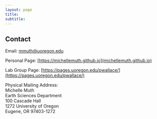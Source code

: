 ```yaml
---
layout: page
title: 
subtitle:
---
```


## Contact

Email: [mmuth@uoregon.edu](mmuth@uoregon.edu)

Personal Page: [https://michellemuth.github.io](michellemuth.github.io)

Lab Group Page: [https://pages.uoregon.edu/pwallace/](https://pages.uoregon.edu/pwallace/)

Physical Mailing Address:  
Michelle Muth  
Earth Sciences Department  
100 Cascade Hall  
1272 University of Oregon  
Eugene, OR 97403-1272  